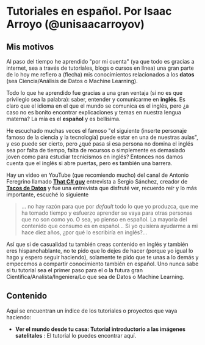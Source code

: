# Tutoriales en español. Por Isaac Arroyo (@unisaacarroyov)

## Mis motivos
Al paso del tiempo he aprendido "por mi cuenta" (ya que todo es gracias a internet, sea a través de tutoriales, blogs o cursos en línea) una gran parte de lo hoy me refiero a (flecha) mis conocimientos relacionados a los **datos** (sea Ciencia/Análisis de Datos o Machine Learning).

Todo lo que he aprendido fue gracias a una gran ventaja (si no es que privilegio sea la palabra): saber, entender y comunicarme en **inglés**. Es claro que el idioma en el que el mundo se comunica es el inglés, pero ¿a caso no es bonito encontrar explicaciones y temas en nuestra lengua materna? La mía es el **español** y es bellísima.

He escuchado muchas veces el famoso "el siguiente (inserte personaje famoso de la ciencia y la tecnología) puede estar en una de nuestras aulas", y eso puede ser cierto, pero ¿qué pasa si esa persona no domina el inglés sea por falta de tiempo, falta de recursos o simplemente es demasiado joven como para estudiar tecnicismos en inglés? Entonces nos damos cuenta que el inglés si abre puertas, pero es también una barrera.

Hay un video en YouTube (que recomiendo mucho) del canal de Antonio Feregrino llamado [**That C# guy**](https://www.youtube.com/c/Thatcsharpguy) entrevista a Sergio Sánchez, creador de [**Tacos de Datos**](https://medium.com/tacosdedatos) y fue una entrevista que disfruté ver, recuerdo reír y lo más importante, escuché lo siguiente

> ... no hay razón para que por _default_ todo lo que yo produzca, que me ha tomado tiempo y esfuerzo aprender se vaya para otras personas  que no son como yo. O sea, yo pienso en español. La mayoría del contenido que consumo es en español... Si yo quisiera ayudarme a mi hace diez años, ¿por qué lo escribiría en inglés?...

Así que si de casualidad tu también creas contenido en inglés y también eres hispanohablante, no te pido que lo dejes de hacer (porque yo igual lo hago y espero seguir haciendo), solamente te pido que te unas a lo demás y empecemos a compartir conocimiento también en español. Uno nunca sabe si tu tutorial sea el primer paso para el o la futura gran Científica/Analísta/Ingeniera/Lo que sea de Datos o Machine Learning.

## Contenido
Aquí se encuentran un índice de los tutoriales o proyectos que vaya haciendo:

* **Ver el mundo desde tu casa: Tutorial introductorio a las imágenes satelitales** : El tutorial lo puedes encontrar aquí.
